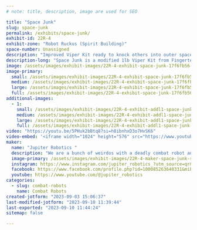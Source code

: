 ```yaml
---
# note: title, description, image are used for SEO

title: "Space Junk"
slug: space-junk
permalink: /exhibits/space-junk/
exhibit-id: 22R-4
exhibit-zone: "Robot Ruckus (Spirit Building)"
space-number: Unassigned
description: "Improved Viper Kit ready to knock others into outer space!"
description-long: "Space Junk is a modified 1lb Viper Kit from Fingertech Robotics with a vertical spinner! In the near future, we plan on having a variety of weapons and configurations!"
image: /assets/images/exhibit-images/22R-4-exhibit-space-junk-17f6fb56-0387-47bc-86e3-bf29b6752254-large.png
image-primary: 
  small: /assets/images/exhibit-images/22R-4-exhibit-space-junk-17f6fb56-0387-47bc-86e3-bf29b6752254-small.png
  medium: /assets/images/exhibit-images/22R-4-exhibit-space-junk-17f6fb56-0387-47bc-86e3-bf29b6752254-medium.png
  large: /assets/images/exhibit-images/22R-4-exhibit-space-junk-17f6fb56-0387-47bc-86e3-bf29b6752254-large.png
  full: /assets/images/exhibit-images/22R-4-exhibit-space-junk-17f6fb56-0387-47bc-86e3-bf29b6752254-full.png
additional-images: 
  - 1:
    small: /assets/images/exhibit-images/22R-4-exhibit-addl1-space-junk-received-747252736958584-small.jpeg
    medium: /assets/images/exhibit-images/22R-4-exhibit-addl1-space-junk-received-747252736958584-medium.jpeg
    large: /assets/images/exhibit-images/22R-4-exhibit-addl1-space-junk-received-747252736958584-large.jpeg
    full: /assets/images/exhibit-images/22R-4-exhibit-addl1-space-junk-received-747252736958584-full.jpeg
video: "https://youtu.be/5PHuk2bBtq8?si=h8ibnhxD3o7HvSK6"
video-embed: '<iframe width="1024" height="576" src="https://www.youtube.com/embed/5PHuk2bBtq8?feature=oembed" frameborder="0" allow="accelerometer; autoplay; clipboard-write; encrypted-media; gyroscope; picture-in-picture; web-share" allowfullscreen title="Jupiter Robotics combat robot reveal!"></iframe>'
maker: 
  name: "Jupiter Robotics "
  description: "We are a bunch of weirdos with a deadly combat robot and we have no clue what we are doing! Things should get interesting! [insert Urkel evil laugh]"
  image-primary: /assets/images/exhibit-images/22R-4-maker-space-junk-screenshot-20230623-200050-520-medium.png
  instagram: https://www.instagram.com/jupiter_robotics_?utm_source=qr&igshid=OGU0MmVlOWVjOQ==
  facebook: https://www.facebook.com/profile.php?id=100085263640331&mibextid=ZbWKwL
  youtube: https://www.youtube.com/@jupiter_robotics
categories: 
  - slug: combat-robots
    name: Combat Robots
created-jotform: "2023-09-03 15:06:37"
last-modified-jotform: "2023-09-10 11:39:44"
last-exported: "2023-09-10 11:44:24"
sitemap: false

---
```

